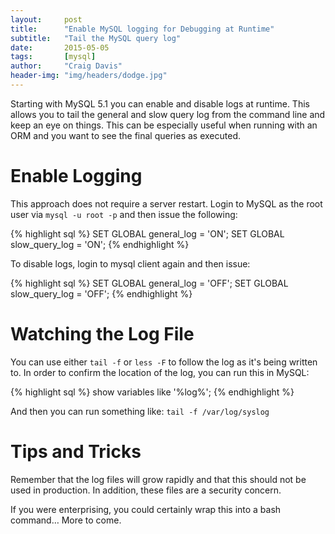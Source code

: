 ```yaml
---
layout:     post
title:      "Enable MySQL logging for Debugging at Runtime"
subtitle:   "Tail the MySQL query log"
date:       2015-05-05
tags:       [mysql]
author:     "Craig Davis"
header-img: "img/headers/dodge.jpg"
---
```


Starting with MySQL 5.1 you can enable and disable logs at runtime. This allows you to tail the general and slow query log from the command line and keep an eye on things. This can be especially useful when running with an ORM and you want to see the final queries as executed.

# Enable Logging

This approach does not require a server restart. Login to MySQL as the root user via `mysql -u root -p` and then issue the following:

{% highlight sql %}
SET GLOBAL general_log = 'ON';
SET GLOBAL slow_query_log = 'ON';
{% endhighlight %}

To disable logs, login to mysql client again and then issue:

{% highlight sql %}
SET GLOBAL general_log = 'OFF';
SET GLOBAL slow_query_log = 'OFF';
{% endhighlight %}

# Watching the Log File

You can use either `tail -f` or `less -F` to follow the log as it's being written to. In order to confirm the location of the log, you can run this in MySQL:

{% highlight sql %}
show variables like '%log%';
{% endhighlight %}

And then you can run something like: `tail -f /var/log/syslog`

# Tips and Tricks

Remember that the log files will grow rapidly and that this should not be used in production. In addition, these files are a security concern.

If you were enterprising, you could certainly wrap this into a bash command&hellip; More to come.
